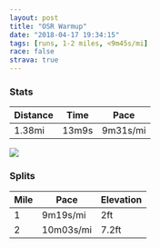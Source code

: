 ```yaml
---
layout: post
title: "OSR Warmup"
date: "2018-04-17 19:34:15"
tags: [runs, 1-2 miles, <9m45s/mi]
race: false
strava: true
---
```


### Stats

| Distance | Time | Pace |
|----------|------|------|
|1.38mi|13m9s|9m31s/mi|

<img src='https://maps.googleapis.com/maps/api/staticmap?maptype=roadmap&path=enc:gxrwFlhqbM?oDzGP`ByIjDc@ho@bb@zA}Az_@vN&key=AIzaSyC1MId7bFpkLXNAaYhBSTb8jLyiSqzbDtM&size=800x800&markers=color:yellow|label:S|40.73364,-73.98551&markers=color:green|label:F|40.71742,-73.99048'>

### Splits

| Mile | Pace | Elevation |
|------|------|-----------|
|1|9m19s/mi|2ft|
|2|10m03s/mi|7.2ft|
